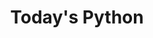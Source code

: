 ---
title: Today's Python
description: Python语言
image: python.jpg

# Badge style
style:
    background: "#b9c7c6"
    color: "#000"
---